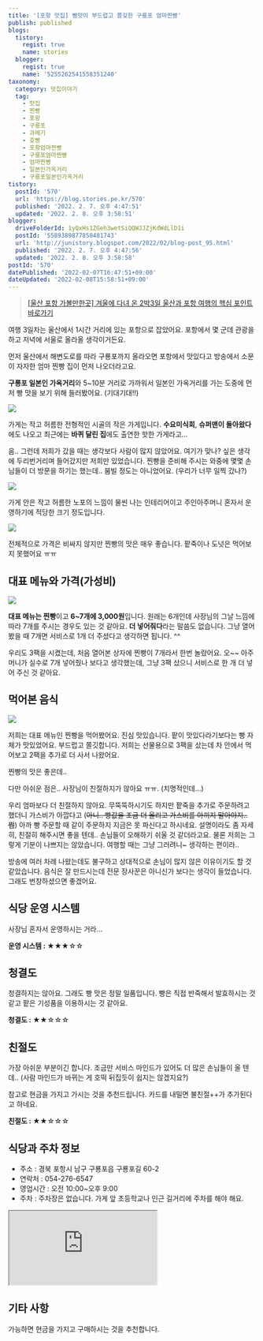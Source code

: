 ```yaml
---
title: '[포항 맛집] 빵맛이 부드럽고 쫄깆한 구룡포 엄마찐빵'
publish: published
blogs:
  tistory:
    regist: true
    name: stories
  blogger:
    regist: true
    name: '5255262541558351240'
taxonomy:
  category: 맛집이야기
  tag:
    - 맛집
    - 찐빵
    - 포항
    - 구룡포
    - 과메기
    - 호빵
    - 포항엄마찐빵
    - 구룡포엄마찐빵
    - 엄마찐빵
    - 일본인가옥거리
    - 구룡포일본인가옥거리
tistory:
  postId: '570'
  url: 'https://blog.stories.pe.kr/570'
  published: '2022. 2. 7. 오후 4:47:51'
  updated: '2022. 2. 8. 오후 3:58:51'
blogger:
  driveFolderId: 1yQxHs1ZGeh3wetSiQQWJJZjKdWdLlD1i
  postId: '5589389877850481743'
  url: 'http://junistory.blogspot.com/2022/02/blog-post_95.html'
  published: '2022. 2. 7. 오후 4:47:56'
  updated: '2022. 2. 8. 오후 3:58:58'
postId: '570'
datePublished: '2022-02-07T16:47:51+09:00'
dateUpdated: '2022-02-08T15:58:51+09:00'
---
```




> [[울산 포항 가볼만한곳] 겨울에 다녀 온 2박3일 울산과 포항 여행의 핵심 포인트 바로가기](https://blog.stories.pe.kr/565)

여행 3일차는 울산에서 1시간 거리에 있는 포항으로 잡았어요. 포항에서 몇 군데 관광을 하고 저녁에 서울로 올라올 생각이거든요.

먼저 울산에서 해변도로를 따라 구룡포까지 올라오면 포항에서 맛있다고 방송에서 소문이 자자한 엄마 찐빵 집이 먼저 나오더라고요.

**구룡포 일본인 가옥거리**와 5~10분 거리로 가까워서 일본인 가옥거리를 가는 도중에 먼저 빵 맛을 보기 위해 들러봤어요. (기대기대!!)

![](./images/njo2_20220202_105831-01.jpeg)

가게는 작고 허름한 전형적인 시골의 작은 가게입니다. **수요미식회**, **슈퍼맨이 돌아왔다**에도 나오고 최근에는 **바퀴 달린 집**에도 출연한 핫한 가게라고...

음.. 그런데 저희가 갔을 때는 생각보다 사람이 많지 않았어요. 여기가 맞나? 싶은 생각에 두리번거리며 들어갔지만 저희만 있었습니다. 찐빵을 준비해 주시는 와중에 몇몇 손님들이 더 방문을 하기는 했는데.. 붐빌 정도는 아니었어요. (우리가 너무 일찍 갔나?)

![](./images/njo2_20220202_105314-01.jpeg)

가게 안은 작고 허름한 노포의 느낌이 물씬 나는 인테리어이고 주인아주머니 혼자서 운영하기에 적당한 크기 정도입니다.

![](./images/njo2_20220202_105246-01.jpeg)

전체적으로 가격은 비싸지 않지만 찐빵의 맛은 매우 좋습니다. 팥죽이나 도넛은 먹어보지 못했어요 ㅠㅠ

## 대표 메뉴와 가격(가성비)

![](./images/njo2_20220202_105918-01.jpeg)

**대표 메뉴는 찐빵**이고 **6~7개에 3,000원**입니다. 원래는 6개인데 사장님의 그날 느낌에 따라 7개를 주시는 경우도 있는 것 같아요. **더 넣어줘다**라는 말씀도 없습니다. 그냥 열어봤을 때 7개면 서비스로 1개 더 주셨다고 생각하면 됩니다. ^^

우리도 3팩을 시켰는데, 처음 열어본 상자에 찐빵이 7개라서 한번 놀랐어요. 오~~ 아주머니가 실수로 7개 넣어줬나 보다고 생각했는데, 그냥 3팩 샀으니 서비스로 한 개 더 넣어 주신 것 같아요.

## 먹어본 음식

![](./images/njo2_20220202_105941-01.jpeg)

저희는 대표 메뉴인 찐빵을 먹어봤어요. 진심 맛있습니다. 팥이 맛있다라기보다는 빵 자체가 맛있었어요. 부드럽고 쫄깃합니다. 저희는 선물용으로 3팩을 샀는데 차 안에서 먹어보고 2팩을 추가로 더 사서 나왔어요.

찐빵의 맛은 좋은데..

다만 아쉬운 점은.. 사장님이 친절하지가 않아요 ㅠㅠ. (치명적인데...)

우리 엄마보다 더 친절하지 않아요. 무뚝뚝하시기도 하지만 팥죽을 추가로 주문하려고 했더니 가스비가 아깝다고 (~~아니.. 빵값을 조금 더 올리고 가스비를 아끼지 말아야지.. 쩝~~) 아까 빵 주문할 때 같이 주문하지 지금은 못 파신다고 하시네요. 설명이라도 좀 자세히, 친절히 해주시면 좋을 텐데.. 손님들이 오해하기 쉬울 것 같더라고요. 물론 저희는 그렇게 기분이 나쁘지는 않았습니다. 여행할 때는 그냥 그러려니~ 생각하는 편이라..

방송에 여러 차례 나왔는데도 불구하고 상대적으로 손님이 많지 않은 이유이기도 할 것 같았습니다. 음식은 잘 만드시는데 전문 장사꾼은 아니신가 보다는 생각이 들었습니다. 그래도 번창하셨으면 좋겠어요.

## 식당 운영 시스템

사장님 혼자서 운영하시는 거라...

<div class='alert alert-info'>
<b>운영 시스템 : </b> ★★★☆☆
</div>

## 청결도

청결하지는 않아요. 그래도 빵 맛은 정말 일품입니다. 빵은 직접 반죽해서 발효하시는 것 같고 팥은 기성품을 이용하시는 것 같아요.

<div class='alert alert-info'>
<b>청결도 : </b> ★★☆☆☆
</div>

## 친절도

가장 아쉬운 부분이긴 합니다. 조금만 서비스 마인드가 있어도 더 많은 손님들이 올 텐데.. (사람 마인드가 바뀌는 게 호떡 뒤집듯이 쉽지는 않겠지요?)

참고로 현금을 가지고 가시는 것을 추천드립니다. 카드를 내밀면 불친절++가 추가된다고 하네요.

<div class='alert alert-info'>
<b>친절도 : </b> ★★☆☆☆
</div>

## 식당과 주차 정보

-   주소 : 경북 포항시 남구 구룡포읍 구룡포길 60-2
-   연락처 : 054-276-6547
-   영업시간 : 오전 10:00~오후 9:00
-   주차 : 주차장은 없습니다. 가게 앞 초등학교나 인근 길거리에 주차를 해야 해요.

<div class='embed-responsive embed-responsive-16by9'>
<iframe src='https://www.google.com/maps/embed?pb=!1m18!1m12!1m3!1d1141.3565725515716!2d129.55287158564605!3d35.98990700700105!2m3!1f0!2f0!3f0!3m2!1i1024!2i768!4f13.1!3m3!1m2!1s0x35670e8bda19cb69%3A0x39ecb5f556642775!2z7JeE66eI7LCQ67m1!5e0!3m2!1sko!2skr!4v1644219804067!5m2!1sko!2skr' class='embed-responsive-item' allowfullscreen></iframe>
</div>

## 기타 사항

가능하면 현금을 가지고 구매하시는 것을 추천합니다.
